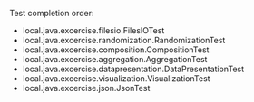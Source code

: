 Test completion order:
- local.java.excercise.filesio.FilesIOTest
- local.java.excercise.randomization.RandomizationTest
- local.java.excercise.composition.CompositionTest
- local.java.excercise.aggregation.AggregationTest
- local.java.excercise.datapresentation.DataPresentationTest
- local.java.excercise.visualization.VisualizationTest
- local.java.excercise.json.JsonTest